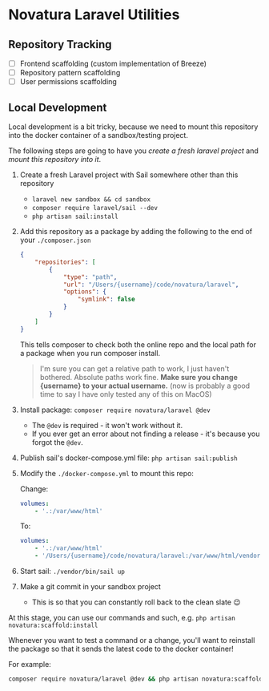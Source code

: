 # Novatura Laravel Utilities

## Repository Tracking

- [ ] Frontend scaffolding (custom implementation of Breeze)
- [ ] Repository pattern scaffolding
- [ ] User permissions scaffolding

## Local Development

Local development is a bit tricky, because we need to mount this repository into the docker container of a sandbox/testing project.

The following steps are going to have you *create a fresh laravel project* and *mount this repository into it*.

1. Create a fresh Laravel project with Sail somewhere other than this repository
   - `laravel new sandbox && cd sandbox`
   - `composer require laravel/sail --dev`
   - `php artisan sail:install`
2. Add this repository as a package by adding the following to the end of your `./composer.json`

    ```json
    {
        "repositories": [
            {
                "type": "path",
                "url": "/Users/{username}/code/novatura/laravel",
                "options": {
                    "symlink": false
                }
            }
        ]
    }
    ```

    This tells composer to check both the online repo and the local path for a package when you run composer install.

    > I'm sure you can get a relative path to work, I just haven't bothered. Absolute paths work fine. **Make sure you change {username} to your actual username.** (now is probably a good time to say I have only tested any of this on MacOS)

3. Install package: `composer require novatura/laravel @dev`
    - The `@dev` is required - it won't work without it.
    - If you ever get an error about not finding a release - it's because you forgot the `@dev`.
4. Publish sail's docker-compose.yml file: `php artisan sail:publish`
5. Modify the `./docker-compose.yml` to mount this repo:

    Change:

    ```yaml
    volumes:
        - '.:/var/www/html'
    ```

    To:

    ```yaml
    volumes:
        - '.:/var/www/html'
        - '/Users/{username}/code/novatura/laravel:/var/www/html/vendor/novatura/laravel'
    ```

6. Start sail: `./vendor/bin/sail up`
7. Make a git commit in your sandbox project
    - This is so that you can constantly roll back to the clean slate 😉

At this stage, you can use our commands and such, e.g. `php artisan novatura:scaffold:install`

Whenever you want to test a command or a change, you'll want to reinstall the package so that it sends the latest code to the docker container!

For example:

```bash
composer require novatura/laravel @dev && php artisan novatura:scaffold:install
```
